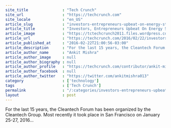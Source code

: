 ```yaml
---
site_title               : "Tech Crunch"
site_url                 : "https://techcrunch.com"
site_locale              : "en_US"
article_slug             : "investors-entrepreneurs-upbeat-on-energy-storage-china-and-the-internet-of-things"
article_title            : "Investors, Entrepreneurs Upbeat On Energy Storage, China And The Internet Of Things"
article_image            : "https://tctechcrunch2011.files.wordpress.com/2015/04/cleantechdead-e1429273672737.jpg?w=764&h=400&crop=1"
article_url              : "https://techcrunch.com/2016/02/22/investors-entrepreneurs-upbeat-on-energy-storage-china-and-the-internet-of-things/"
article_published_at     : "2016-02-22T21:00:56-03:00"
article_description      : "For the last 15 years, the Cleantech Forum has been organized by the Cleantech Group. Most recently it took place in San Francisco on January 25-27, 2016..."
article_author_name      : "Ankit Mishra"
article_author_image     : null
article_author_biography : null
article_author_profile   : "https://techcrunch.com/contributor/ankit-mishra/"
article_author_facebook  : null
article_author_twitter   : "https://twitter.com/ankitmishra013"
category                 : ['technology']
tags                     : ['Tech Crunch']
permalink                : "/:categories/investors-entrepreneurs-upbeat-on-energy-storage-china-and-the-internet-of-things/"
layout                   : post
---
```


For the last 15 years, the Cleantech Forum has been organized by the Cleantech Group. Most recently it took place in San Francisco on January 25-27, 2016...
